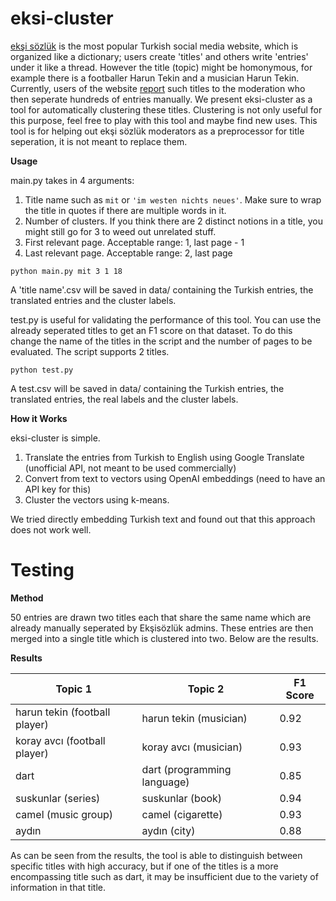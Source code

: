 # eksi-cluster

[ekşi sözlük](https://eksisozluk1923.com/) is the most popular Turkish social media website, which is organized like a dictionary; users create 'titles' and others write 'entries' under it like a thread. However the title (topic) might be homonymous, for example there is a footballer Harun Tekin and a musician Harun Tekin. Currently, users of the website [report](https://eksisozluk1923.com/baslik-ayrimi-onerileri--5556790) such titles to the moderation who then seperate hundreds of entries manually. We present eksi-cluster as a tool for automatically clustering these titles. Clustering is not only useful for this purpose, feel free to play with this tool and maybe find new uses. This tool is for helping out ekşi sözlük moderators as a preprocessor for title seperation, it is not meant to replace them.

**Usage**

main.py takes in 4 arguments:

1. Title name such as `mit` or `'im westen nichts neues'`. Make sure to wrap the title in quotes if there are multiple words in it.
2. Number of clusters. If you think there are 2 distinct notions in a title, you might still go for 3 to weed out unrelated stuff.
3. First relevant page. Acceptable range: 1, last page - 1
4. Last relevant page. Acceptable range: 2, last page

```
python main.py mit 3 1 18
```

A 'title name'.csv will be saved in data/ containing the Turkish entries, the translated entries and the cluster labels.

test.py is useful for validating the performance of this tool. You can use the already seperated titles to get an F1 score on that dataset. To do this change the name of the titles in the script and the number of pages to be evaluated. The script supports 2 titles.  

```
python test.py
```

A test.csv will be saved in data/ containing the Turkish entries, the translated entries, the real labels and the cluster labels.


**How it Works**

eksi-cluster is simple.

1. Translate the entries from Turkish to English using Google Translate (unofficial API, not meant to be used commercially)
2. Convert from text to vectors using OpenAI embeddings (need to have an API key for this)
3. Cluster the vectors using k-means.

We tried directly embedding Turkish text and found out that this approach does not work well.

# Testing

**Method**

50 entries are drawn two titles each that share the same name which are already manually seperated by Ekşisözlük admins. These entries are then merged into a single title which is clustered into two. Below are the results.

**Results**

| Topic 1  | Topic 2 | F1 Score
| ------------- | ------------- | -------- |
| harun tekin (football player) | harun tekin (musician) | 0.92 |
| koray avcı (football player)  | koray avcı (musician) | 0.93 |
| dart | dart (programming language) | 0.85 |
| suskunlar (series) | suskunlar (book) | 0.94 |
| camel (music group) | camel (cigarette) | 0.93 |
| aydın | aydın (city) | 0.88 |

As can be seen from the results, the tool is able to distinguish between specific titles with high accuracy, but if one of the titles is a more encompassing title such as dart, it may be insufficient due to the variety of information in that title.
